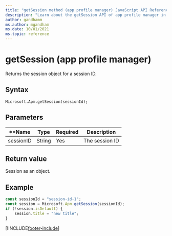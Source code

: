 ```yaml
---
title: "getSession method (app profile manager) JavaScript API Reference | MicrosoftDocs"
description: "Learn about the getSession API of app profile manager in Customer Service workspace."
author: gandhamm
ms.author: mgandham
ms.date: 10/01/2021
ms.topic: reference
---
```


# getSession (app profile manager)

Returns the session object for a session ID.

## Syntax

`Microsoft.Apm.getSession(sessionId);`

## Parameters

| **Name        | **Type** | **Required** | **Description** |
|------------------|----------|--------------| --------------- |
| sessionID        | String   | Yes          | The session ID  |

## Return value

Session as an object.

## Example

```JavaScript
const sessionId = "session-id-1";
const session = Microsoft.Apm.getSession(sessionId);
if (!session.isDefault) {
    session.title = "new title";
}
```

[!INCLUDE[footer-include](../../../../includes/footer-banner.md)]
